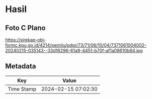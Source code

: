 # Hasil

## Foto C Plano

https://sirekap-obj-formc.kpu.go.id/4214/pemilu/pdpr/73/71/06/10/04/7371061004002-20240215-035143--33d16296-61a9-4451-b70f-af1a08610b84.jpg


## Metadata

| Key        | Value               |
| ---------- | ------------------- |
| Time Stamp | 2024-02-15 07:02:30 |



